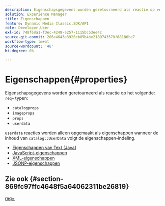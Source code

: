 ```yaml
---
description: Eigenschapsgegevens worden geretourneerd als reactie op verschillende typen req=.
solution: Experience Manager
title: Eigenschappen
feature: Dynamic Media Classic,SDK/API
role: Developer,User
exl-id: 748f68a1-f3ec-4249-a257-1115bcb3ee4c
source-git-commit: 206e4643e3926cb85b4be2189743578f88180be7
workflow-type: tm+mt
source-wordcount: '48'
ht-degree: 0%

---
```


# Eigenschappen{#properties}

Eigenschapsgegevens worden geretourneerd als reactie op het volgende: `req=` typen:

* `catalogprops`
* `imageprops`
* `props`
* `userdata`

`userdata` reacties worden alleen opgemaakt als eigenschappen wanneer de inhoud van `catalog::UserData` volgt de eigenschappen-indeling.

* [Eigenschappen van Text (Java)](r-text-java-properties.md)
* [JavaScript-eigenschappen](r-javascript-properties.md)
* [XML-eigenschappen](r-xml-properties.md)
* [JSONP-eigenschappen](r-json-properties.md)


## Zie ook {#section-869fc97ffc4648f5a64062311be26819}

[req=](../../../../../../is-api/http-ref/image-serving-api-ref/c-http-protocol-reference/c-command-reference/r-req/r-req.md#reference-907cdb4a97034db7ad94695f25552e76)

